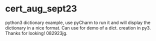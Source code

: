 # cert_aug_sept23

python3 dictionary example, use pyCharm to run it and will display the dictionary in a nice format.
Can use for demo of a dict. creation in py3.
Thanks for looking! 082923jg. 
